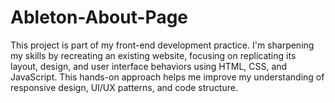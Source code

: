 # Ableton-About-Page
This project is part of my front-end development practice. I'm sharpening my skills by recreating an existing website, focusing on replicating its layout, design, and user interface behaviors using HTML, CSS, and JavaScript. This hands-on approach helps me improve my understanding of responsive design, UI/UX patterns, and code structure.
